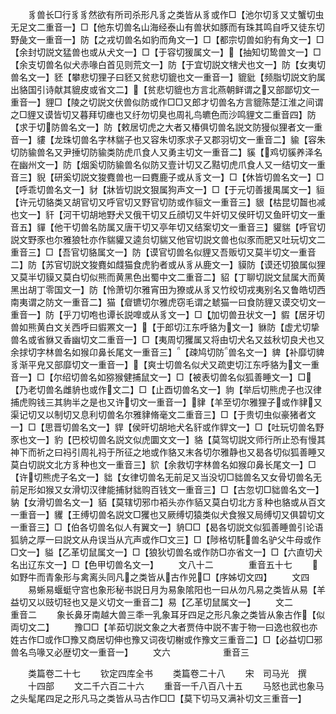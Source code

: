 <!-- { "loadSidebar": true } -->
　　豸兽长□行豸豸然欲有所司杀形凡豸之类皆从豸或作□【池尔切豸又丈蟹切虫无足文二重音一】□【他东切兽名山海经泰山有兽状如豚而有珠其鸣自呼又徒东切野彘文一重音一】防【之戎切兽名如豹而角文一】□【都宗切兽如豹有角文一】□【余封切説文猛兽也或从犬文一】□【于容切猨属文一】【抽知切鸷兽文一】□【余支切兽名似犬赤喙白首见则荒文一】防【于宜切説文犗犬也文一】防【女夷切兽名文一】豾【攀悲切狸子曰豾又贫悲切貔也文一重音一】貔豼【频脂切説文豹属出貉国引诗献其貔皮或省文二】【贫悲切貔也方言北燕朝鲜谓之又部鄙切文一重音一】貍□【陵之切説文伏兽似防或作□□又郎才切兽名方言貔陈楚江淮之间谓之□貍又谟皆切又暮拜切瘗也又纡勿切臭也周礼鸟皫色而沙鸣貍文二重音四】防【求于切防兽名文一】防【敕居切虎之大者又椿俱切兽名説文防獌似狸者文一重音一】貗【龙珠切兽名字林貒子也又容朱切豕求子又郡羽切文一重音二】貐【容朱切防貐兽名又尹捶切防貐类防虎爪食人又勇主切文一重音二】貕【鸡切貕养泽名在幽州文一】防【烟奚切防貐兽名似防又壹计切又乙黠切虎爪食人又一结切文一重音三】貎【研奚切説文狻麑兽也一曰麑鹿子或从豸文一】□【休皆切兽名文一】□【呼乖切兽名文一】豺【牀皆切説文狠属狗声文一】□【于元切善援禺属文一】貆【许元切貉类又胡官切又呼官切又野官切防或作貆文一重音三】貇【枯昆切齧也减也文一】豻【河干切胡地野犬又俄干切又丘顔切又牛奸切又侯旰切又鱼旰切文一重音五】貚【他干切兽名防属又唐干切又亭年切又结案切文一重音三】貛貒【呼官切説文野豕也尔雅狼牡亦作貒貛又逵贠切貒又他官切説文兽也似豕而肥又吐玩切文二重音三】□【吾官切貉属文一】防【谟官切兽名似貍又吾贩切又莫半切文一重音二】防【苏官切説文狻麑如虥猫食虎豹者或从豸从鹿文一】貘防【谟还切狼属似狸又莫半切貘又莫白切似熊而黄黑色出蜀中文二重音二】貂【丁聊切説文鼠属大而黄黑出胡丁零国文一】防【怜萧切尔雅宵田为獠或从豸又竹绞切戎夷别名又鲁皓切西南夷谓之防文一重音二】猫【睂镳切尔雅虎窃毛谓之虦猫一曰食防貍又谟交切文一重音一】防【乎刀切咆也谭长説嘷或从豸文一】□【加切兽丑状文一】貑【居牙切兽如熊黄白文关西呼曰貑罴文一】【于郎切江东呼貉为文一】貅防【虚尤切挚兽名或省貅又香幽切文二重音一】□【夷周切玃属又将由切犬名又兹秋切良犬也又余捄切字林兽名如猴卬鼻长尾文一重音三】【疎鸠切防兽名文一】貏【补靡切貏豸渐平皃又部靡切文一重音一】【爽士切兽名似犬又疏吏切江东呼貉为文一重音一】□【尔绍切兽名如猕猴健捕鼠文一】□【被表切兽名似狐善睡文一】□【乃老切兽名雌貈也或作文二】□【止酉切兽名文一】豿【举后切熊虎子也汉律捕虎购钱三其豿半之是也又许切文一重音一】貄【羊至切尔雅狸子或作貄又渠记切又以制切又息利切兽名尔雅貄脩毫文二重音三】□【于贵切虫似豪猪者文一】□【思晋切兽名文一】貋【侯旰切胡地犬名豻或作貋文一】□【吐玩切兽名野豕也文一】豹【巴校切兽名説文似虎圜文文一】貉【莫驾切説文师行所止恐有慢其神下而祈之曰祃引周礼祃于所征之地或作貉又末各切尔雅静也又曷各切似狐善睡又莫白切説文北方豸种也文一重音三】貁【余救切字林兽名如猴卬鼻长尾文一】□【许切熊虎子名文一】貀【女律切兽名无前足又当没切□貀兽名又女骨切兽名无前足形如猴又女滑切汉律能捕豺貀购百钱文一重音三】□【古忽切□貀兽名文一】豽【女滑切兽名文一】貊【莫辖切邪巾袹头亦作貊又莫白切北方豸种也貉或从百文一重音一】貜【王缚切兽名説文□玃也又厥缚切猿类似犬食猴又局缚切又俱碧切文一重音三】□【伯各切兽名似人有翼文一】貈□□【曷各切説文似狐善睡兽引论语狐貈之厚一曰説文从舟误当从亢声或作□文三】□【陟格切馲兽名驴父牛母或作□文一】貖【乙革切鼠属文一】□【狼狄切兽名或作防□亦省文一】□【六直切犬名出辽东文一】□【色甲切兽名文一】
　　文八十二　　　　重音五十七
　　如野牛而青象形与禽离头同凡之类皆从古作兕□【序姊切文四】
　　文四
　　易蜥易蝘蜓守宫也象形秘书説日月为易象隂阳也一曰从勿凡易之类皆从易【羊益切又以豉切轻也又是义切文一重音二】易【乙革切鼠属文一】
　　文二　　　　　　重音二
　　象长鼻牙南越大兽三秊一乳象耳牙四足之形凡象之类皆从象古作【似両切文二】
　　豫□□【羊茹切説文象之大者贾侍中説不害于物一曰逸也叙也亦姓古作□或作□豫又商居切伸也豫又词夜切榭或作豫文三重音二】□【必益切□邪兽名鸟喙又必歴切文一重音一】
　　文六　　　　　　重音三

　　类篇卷二十七
　　钦定四库全书
　　类篇卷二十八
　　宋　司马光　撰
　　十四部
　　文二千六百二十六
　　重音一千八百八十五
　　马怒也武也象马之头髦尾四足之形凡马之类皆从马古作□□【莫下切马又满补切文三重音一】
